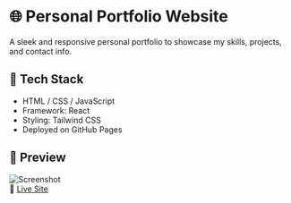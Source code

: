 # 🌐 Personal Portfolio Website

A sleek and responsive personal portfolio to showcase my skills, projects, and contact info.

## 🚀 Tech Stack

- HTML / CSS / JavaScript  
- Framework: React
- Styling: Tailwind CSS 
- Deployed on GitHub Pages

## 📸 Preview

![Screenshot](./screenshot.png)  
🔗 [Live Site](https://noobisaures.is-a.dev)




